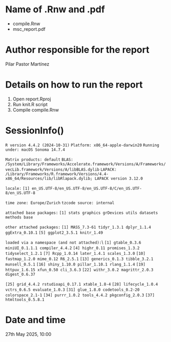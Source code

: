 # Name of .Rnw and .pdf
- compile.Rnw
- msc_report.pdf

# Author responsible for the report

Pilar Pastor Martínez

# Details on how to run the report

1. Open report.Rproj
2. Run knit.R script
3. Compile compile.Rnw

# SessionInfo()

`R version 4.4.2 (2024-10-31)`
`Platform: x86_64-apple-darwin20`
`Running under: macOS Sonoma 14.7.4`

`Matrix products: default`
`BLAS: /System/Library/Frameworks/Accelerate.framework/Versions/A/Frameworks/vecLib.framework/Versions/A/libBLAS.dylib`
`LAPACK: /Library/Frameworks/R.framework/Versions/4.4-x86_64/Resources/lib/libRlapack.dylib; LAPACK version 3.12.0`

`locale:`
`[1] en_US.UTF-8/en_US.UTF-8/en_US.UTF-8/C/en_US.UTF-8/en_US.UTF-8` 

`time zone: Europe/Zurich`
`tzcode source: internal`

`attached base packages:`
`[1] stats graphics grDevices utils datasets methods base`

`other attached packages:`
`[1] MASS_7.3-61 tidyr_1.3.1 dplyr_1.1.4 ggExtra_0.10.1`
`[5] ggplot2_3.5.1 knitr_1.49`

`loaded via a namespace (and not attached):`\\
`[1] gtable_0.3.6 miniUI_0.1.1.1 compiler_4.4.2`
`[4] highr_0.11 promises_1.3.2 tidyselect_1.2.1`
`[7] Rcpp_1.0.14 later_1.4.1 scales_1.3.0` 
`[10] fastmap_1.2.0 mime_0.12 R6_2.5.1`
`[13] generics_0.1.3 tibble_3.2.1 munsell_0.5.1`
`[16] shiny_1.10.0 pillar_1.10.1 rlang_1.1.4`
`[19] httpuv_1.6.15 xfun_0.50 cli_3.6.3`
`[22] withr_3.0.2 magrittr_2.0.3 digest_0.6.37`

`[25] grid_4.4.2 rstudioapi_0.17.1 xtable_1.8-4`
`[28] lifecycle_1.0.4 vctrs_0.6.5 evaluate_1.0.3`
`[31] glue_1.8.0 codetools_0.2-20 colorspace_2.1-1`
`[34] purrr_1.0.2 tools_4.4.2 pkgconfig_2.0.3`
`[37] htmltools_0.5.8.1`

# Date and time

27th May 2025, 10:00
